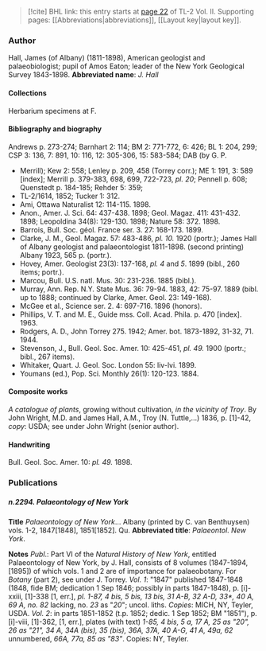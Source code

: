 > [!cite] BHL link: this entry starts at [page 22](https://www.biodiversitylibrary.org/page/33068264) of TL-2 Vol. II.
> Supporting pages: [[Abbreviations|abbreviations]], [[Layout key|layout key]].

### Author

Hall, James (of Albany) (1811-1898), American geologist and palaeobiologist; pupil of Amos Eaton; leader of the New York Geological Survey 1843-1898. 
**Abbreviated name**: *J. Hall*

#### Collections

Herbarium specimens at F.

#### Bibliography and biography

Andrews p. 273-274; Barnhart 2: 114; BM 2: 771-772, 6: 426; BL 1: 204, 299; CSP 3: 136, 7: 891, 10: 116, 12: 305-306, 15: 583-584; DAB (by G. P.
- Merrill); Kew 2: 558; Lenley p. 209, 458 (Torrey corr.); ME 1: 191, 3: 589 \[index\]; Merrill p. 379-383, 698, 699, 722-723, *pl. 20*; Pennell p. 608; Quenstedt p. 184-185; Rehder 5: 359;
- TL-2/1614, 1852; Tucker 1: 312.
- Ami, Ottawa Naturalist 12: 114-115. 1898.
- Anon., Amer. J. Sci. 64: 437-438. 1898; Geol. Magaz. 411: 431-432. 1898; Leopoldina 34(8): 129-130. 1898; Nature 58: 372. 1898.
- Barrois, Bull. Soc. géol. France ser. 3. 27: 168-173. 1899.
- Clarke, J. M., Geol. Magaz. 57: 483-486, *pl. 10.* 1920 (portr.); James Hall of Albany geologist and palaeontologist 1811-1898. (second printing) Albany 1923, 565 p. (portr.).
- Hovey, Amer. Geologist 23(3): 137-168, *pl. 4* and *5*. 1899 (bibl., 260 items; portr.).
- Marcou, Bull. U.S. natl. Mus. 30: 231-236. 1885 (bibl.).
- Murray, Ann. Rep. N.Y. State Mus. 36: 79-94. 1883, 42: 75-97. 1889 (bibl. up to 1888; continued by Clarke, Amer. Geol. 23: 149-168).
- McGee et al., Science ser. 2. 4: 697-716. 1896 (honors).
- Phillips, V. T. and M. E., Guide mss. Coll. Acad. Phila. p. 470 \[index\]. 1963.
- Rodgers, A. D., John Torrey 275. 1942; Amer. bot. 1873-1892, 31-32, 71. 1944.
- Stevenson, J., Bull. Geol. Soc. Amer. 10: 425-451, *pl. 49.* 1900 (portr.; bibl., 267 items).
- Whitaker, Quart. J. Geol. Soc. London 55: liv-lvi. 1899.
- Youmans (ed.), Pop. Sci. Monthly 26(1): 120-123. 1884.

#### Composite works

*A catalogue of plants*, growing without cultivation, *in the vicinity of Troy*. By John Wright, M.D. and James Hall, A.M., Troy (N. Tuttle,...) 1836, p. \[1\]-42, *copy*: USDA; see under John Wright (senior author).

#### Handwriting

Bull. Geol. Soc. Amer. 10: *pl. 49.* 1898.

### Publications

##### n.2294. Palaeontology of New York

**Title**
*Palaeontology of New York*... Albany (printed by C. van Benthuysen) vols. 1-2, 1847\[1848\], 1851\[1852\]. Qu.
**Abbreviated title**: *Palaeontol. New York*.

**Notes**
*Publ*.: Part VI of the *Natural History of New York*, entitled Palaeontology of New York, by J. Hall, consists of 8 volumes (1847-1894, \[1895\]) of which vols. 1 and 2 are of importance for palaeobotany. For *Botany* (part 2), see under J. Torrey.
*Vol. 1*: "1847" published 1847-1848 (1848, fide BM; dedication 1 Sep 1846; possibly in parts 1847-1848), p. \[i\]-xxiii, \[1\]-338 \[1, err.\], *pl. 1-87, 4 bis, 5 bis, 13 bis, 31 A-B, 32 A-D, 33\*, 40 A, 69 A, no. 82* lacking, no. *23* as "*20*"; uncol. liths. *Copies*: MICH, NY, Teyler, USDA.
*Vol. 2*: in parts 1851-1852 (t.p. 1852; dedic. 1 Sep 1852; BM "1851"), p. \[i\]-viii, \[1\]-362, \[1, err.\], plates (with text) *1-85, 4 bis, 5 a, 17 A, 25 as "20", 26 as "21", 34 A, 34A (bis), 35 (bis), 36A, 37A, 40 A-G, 41 A, 49a, 62* unnumbered, *66A, 77a, 85 as "83"*. Copies: NY, Teyler.

